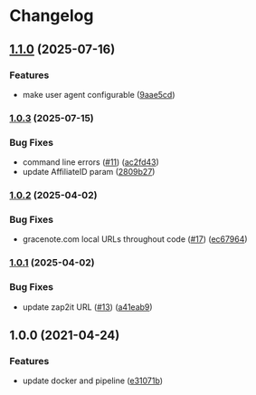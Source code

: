 # Changelog

## [1.1.0](https://www.github.com/jef/zap2xml/compare/v1.0.3...v1.1.0) (2025-07-16)


### Features

* make user agent configurable ([9aae5cd](https://www.github.com/jef/zap2xml/commit/9aae5cd1e5575e12d56cf04bb550c20fc63e636d))

### [1.0.3](https://www.github.com/jef/zap2xml/compare/v1.0.2...v1.0.3) (2025-07-15)


### Bug Fixes

* command line errors ([#11](https://www.github.com/jef/zap2xml/issues/11)) ([ac2fd43](https://www.github.com/jef/zap2xml/commit/ac2fd43215f474b051cfeb94d0845752aa4c5ced))
* update AffiliateID param ([2809b27](https://www.github.com/jef/zap2xml/commit/2809b27975c44717cd0c6f40bde6283dcb921a96))

### [1.0.2](https://www.github.com/jef/zap2xml/compare/v1.0.1...v1.0.2) (2025-04-02)


### Bug Fixes

* gracenote.com local URLs throughout code ([#17](https://www.github.com/jef/zap2xml/issues/17)) ([ec67964](https://www.github.com/jef/zap2xml/commit/ec67964282b3b1a391b7fe2190181c562701b89b))

### [1.0.1](https://www.github.com/jef/zap2xml/compare/v1.0.0...v1.0.1) (2025-04-02)


### Bug Fixes

* update zap2it URL ([#13](https://www.github.com/jef/zap2xml/issues/13)) ([a41eab9](https://www.github.com/jef/zap2xml/commit/a41eab9f222f1625c4e20a29068bf81562a38829))

## 1.0.0 (2021-04-24)


### Features

* update docker and pipeline ([e31071b](https://www.github.com/jef/zap2xml/commit/e31071bda880b57cabc174591e6b92a639735436))
